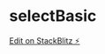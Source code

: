 # selectBasic

[Edit on StackBlitz ⚡️](https://stackblitz.com/edit/display-external-html-into-angular-gnswgh)